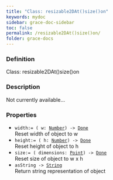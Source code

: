 ```yaml
---
title: "Class: resizable2DAt()size()on"
keywords: mydoc
sidebar: grace-doc-sidebar
toc: false
permalink: /resizable2DAt()size()on/
folder: grace-docs
---
```


### Definition
Class: resizable2DAt()size()on  

### Description
Not currently available...  

### Properties
  
- `width:= ( w: `[`Number`]({{site.baseurl}}/404)`) -> `[`Done`]({{site.baseurl}}/404)  
Reset width of object to w
- `height:= ( h: `[`Number`]({{site.baseurl}}/404)`) -> `[`Done`]({{site.baseurl}}/404)  
Reset height of object to h
- `size:= ( dimensions: `[`Point`]({{site.baseurl}}/404)`) -> `[`Done`]({{site.baseurl}}/404)  
Reset size of object to w x h
- `asString -> `[`String`]({{site.baseurl}}/404)  
Return string representation of object
